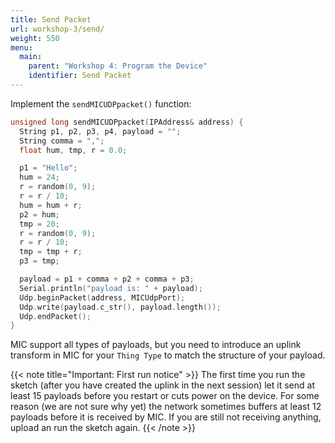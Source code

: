 ```yaml
---
title: Send Packet
url: workshop-3/send/
weight: 550
menu:
  main:
    parent: "Workshop 4: Program the Device"
    identifier: Send Packet
---
```


Implement the `sendMICUDPpacket()` function:

```cpp
unsigned long sendMICUDPpacket(IPAddress& address) {
  String p1, p2, p3, p4, payload = "";
  String comma = ",";
  float hum, tmp, r = 0.0;

  p1 = "Hello";
  hum = 24;
  r = random(0, 9);
  r = r / 10;
  hum = hum + r;
  p2 = hum;
  tmp = 20;
  r = random(0, 9);
  r = r / 10;
  tmp = tmp + r;
  p3 = tmp;

  payload = p1 + comma + p2 + comma + p3;
  Serial.println("payload is: " + payload);
  Udp.beginPacket(address, MICUdpPort);
  Udp.write(payload.c_str(), payload.length());
  Udp.endPacket();
}
```

MIC support all types of payloads, but you need to introduce an uplink transform in MIC for your `Thing Type` to match the  structure of your payload.

{{< note title="Important: First run notice" >}}
The first time you run the sketch (after you have created the uplink in the next session) let it send at least 15 payloads before you restart or cuts power on the device. For some reason (we are not sure why yet) the network sometimes buffers at least 12 payloads before it is received by MIC. If you are still not receiving anything, upload an run the sketch again.
{{< /note >}}